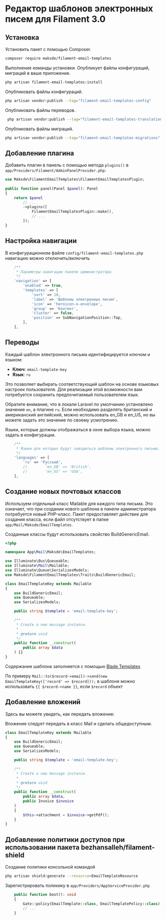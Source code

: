 # Редактор шаблонов электронных писем для Filament 3.0

## Установка

Установить пакет с помощью Composer.
```bash
composer require maksde/filament-email-templates
```

Выполнение команды установки. Опубликует файлы конфигураций, миграций в ваше приложение.
```bash
php artisan filament-email-templates:install
```

Опубликовать файлы конфигураций.
```bash
php artisan vendor:publish --tag="filament-email-templates-config"
```

Опубликовать файлы переводов.
```bash
 php artisan vendor:publish --tag="filament-email-templates-translations"
```

Опубликовать файлы миграций.
```bash
php artisan vendor:publish --tag="filament-email-templates-migrations"
```

## Добавление плагина

Добавить плагин в панель с помощью метода `plugins()` в `app/Providers/Filament/AdminPanelProvider.php`:

```php
use Maksde\FilamentEmailTemplates\FilamentEmailTemplatesPlugin;
 
public function panel(Panel $panel): Panel
{
    return $panel
        // ...
        ->plugins([
            FilamentEmailTemplatesPlugin::make(),
            // ...
        ]);
}
```

## Настройка навигации

В конфигурационном файле `config/filament-email-templates.php` навигацию можно отключить/включить

```php
    /**
     * Параметры навигации панели администратора
     */
    'navigation' => [
        'enabled' => true,
        'templates' => [
            'sort' => 10,
            'label' => 'Шаблоны электронных писем',
            'icon' => 'heroicon-o-envelope',
            'group' => 'Контент',
            'cluster' => false,
            'position' => SubNavigationPosition::Top,
        ],
    ],
```

## Переводы

Каждый шаблон электронного письма идентифицируется ключом и языком:

- **Ключ**: `email-template-key`
- **Язык**: `ru`

Это позволяет выбирать соответствующий шаблон на основе языковых настроек пользователя. Для реализации этой возможности вам потребуется сохранить предпочитаемый пользователем язык.

Обратите внимание, что в локали Laravel по умолчанию установлено значение `en`, а плагине `ru`. Если необходимо разделять британский и американский английский, можно использовать en_GB и en_US, но вы можете задать это значение по своему усмотрению.

Языки, которые должны отображаться в окне выбора языка, можно задать в конфигурации.

```php
    /**
     * Языки для которых будут заводиться шаблоны электронного письма.
     */
    'languages' => [
        'ru' => 'Русский',
        //        'en_GB' => 'British',
        //        'en_US' => 'USA',
    ],
```

## Создание новых почтовых классов

Используем отдельный класс Mailable для каждого типа письма. Это означает, что при создании нового шаблона в панели администратора потребуется новый PHP-класс. Пакет предоставляет действие для создания класса, если файл отсутствует в папке `app/Mail/Maksde/EmailTemplates`.

Созданные классы будут использовать свойство BuildGenericEmail.

```php
<?php

namespace App\Mail\Maksde\EmailTemplates;

use Illuminate\Bus\Queueable;
use Illuminate\Mail\Mailable;
use Illuminate\Queue\SerializesModels;
use Maksde\FilamentEmailTemplates\Traits\BuildGenericEmail;

class EmailTemplateKey extends Mailable
{
    use BuildGenericEmail;
    use Queueable;
    use SerializesModels;

    public string $template = 'email-template-key';

    /**
     * Create a new message instance.
     *
     * @return void
     */
    public function __construct(
        public array $data
    ) {}
}
```
Содержание шаблона заполняется с помощью [Blade Templates](https://laravel.com/docs/12.x/blade)

По примеру `Mail::to($record->email)->send(new EmailTemplateKey(['record' => $record]));` в шаблоне можно использовать `{{ $record->name }}`, если `$record` объект


## Добавление вложений

Здесь вы можете увидеть, как передать вложение:

Вложение следует передать в класс Mail и сделать общедоступным.
```php
class EmailTemplateKey extends Mailable
{
    use BuildGenericEmail;
    use Queueable;
    use SerializesModels;

    public string $template = 'email-template-key'; 

    /**
     * Create a new message instance.
     *
     * @return void
     */
    public function __construct(
        public array $data, 
        public Invoice $invoice
    )
    {
        $this->attachment = $invoice->getPdf(); 
    }
}
```
## Добавление политики доступов при использовании пакета bezhansalleh/filament-shield

Создание политики консольной командой

```bash
php artisan shield:generate --resource=EmailTemplateResource
```

Зарегистрировать поликику в `app/Providers/AppServiceProvider.php`

```php
    public function boot(): void
    {
        Gate::policy(EmailTemplate::class, EmailTemplatePolicy::class);
        // ...
    }
```
